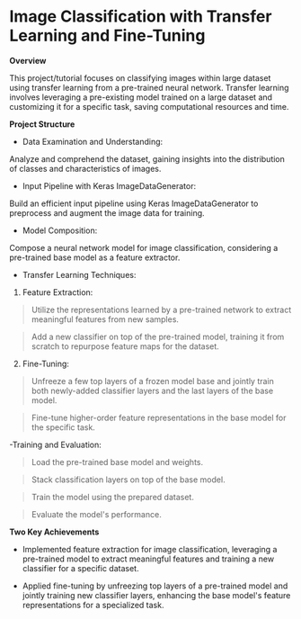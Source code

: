 # Image Classification with Transfer Learning and Fine-Tuning


**Overview**

This project/tutorial focuses on classifying images within large dataset using transfer learning from a pre-trained neural network. Transfer learning involves leveraging a pre-existing model trained on a large dataset and customizing it for a specific task, saving computational resources and time.


**Project Structure**

- Data Examination and Understanding:

 Analyze and comprehend the dataset, gaining insights into the distribution of classes and characteristics of images.

- Input Pipeline with Keras ImageDataGenerator:

Build an efficient input pipeline using Keras ImageDataGenerator to preprocess and augment the image data for training.

- Model Composition:

Compose a neural network model for image classification, considering a pre-trained base model as a feature extractor.

- Transfer Learning Techniques:

1) Feature Extraction:

> Utilize the representations learned by a pre-trained network to extract meaningful features from new samples.

> Add a new classifier on top of the pre-trained model, training it from scratch to repurpose feature maps for the dataset.

2) Fine-Tuning:

> Unfreeze a few top layers of a frozen model base and jointly train both newly-added classifier layers and the last layers of the base model.

> Fine-tune higher-order feature representations in the base model for the specific task.

-Training and Evaluation:

> Load the pre-trained base model and weights.

> Stack classification layers on top of the base model.

> Train the model using the prepared dataset.

> Evaluate the model's performance.


**Two Key Achievements**
- Implemented feature extraction for image classification, leveraging a pre-trained model to extract meaningful features and training a new classifier for a specific dataset.
  
- Applied fine-tuning by unfreezing top layers of a pre-trained model and jointly training new classifier layers, enhancing the base model's feature representations for a specialized task.
